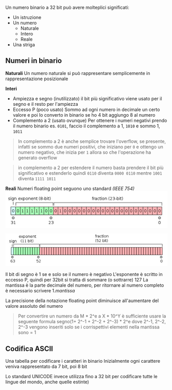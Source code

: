 Un numero binario a 32 bit può avere molteplici significati:
- Un istruzione
- Un numero
	- Naturale
	- Intero
	- Reale
- Una striga

## Numeri in binario
**Naturali**
Un numero naturale si può rappresentare semplicemente in rappresentazione posizionale

**Interi**
- Ampiezza e segno (inutilizzato)
  il bit più significativo viene usato per il segno e il resto per l'ampiezza
- Eccesso P (poco usato)
  Sommo ad ogni numero in decimale un certo valore e poi lo converto in binario
  se ho 4 bit aggiungo 8 al numero
- Complemento a 2 (usato ovunque)
  Per ottenere i numeri negativi prendo il numero binario es. `0101`, faccio il complemento a 1, `1010` e sommo 1, `1011`

> In complemento a 2 è anche semplice trovare l'overflow, se presente, infatti se sommo due numeri positivi, che iniziano per `0` e ottengo un numero negativo, che inizia per `1` allora so che l'operazione ha generato overflow

> in complemento a 2 per estendere il numero basta prendere il bit più significativo e estenderlo
> quindi `0110` diventa `0000 0110` 
> mentre `1001` diventa `1111 1011`

**Reali**
Numeri floating point seguono uno standard _(IEEE 754)_
<img src="assets/IEEE_754_Single_Floating_Point.jpg">

<img src="assets/IEEE_754_Double_Floating_Point.jpg">


Il bit di segno è 1 se e solo se il numero è negativo
L'esponente è scritto in eccesso P, quindi per 32bit si tratta di sommare (o sottrarre) 127
La mantissa è la parte decimale del numero, per ritornare al numero completo è necessario scrivere 1._mantissa_

La precisione della notazione floating point diminuisce all'aumentare del valore assoluto del numero

> Per convertire un numero da M * 2^e a X * 10^Y è sufficiente usare la seguente formula
> segno(1+ 2^-1 + 2^-2 + 2^-3) * 2^e dove 2^-1, 2^-2, 2^-3 vengono inseriti solo se i corrispettivi elementi nella mantissa sono = 1

## Codifica ASCII
Una tabella per codificare i caratteri in binario
Inizialmente ogni carattere veniva rappresentato da 7 bit, poi 8 bit

Lo standard UNICODE invece utilizza fino a 32 bit per codificare tutte le lingue del mondo, anche quelle estinte)
